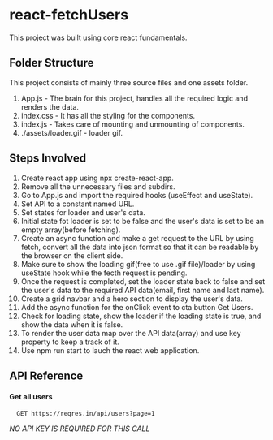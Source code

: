 
# react-fetchUsers

This project was built using core react fundamentals.


## Folder Structure 

This project consists of mainly three source files and one assets folder.
1. App.js - The brain for this project, handles all the required logic and renders the data.
2. index.css - It has all the styling for the components.
3. index.js - Takes care of mounting and unmounting of components.
4. ./assets/loader.gif - loader gif.
## Steps Involved

1. Create react app using npx create-react-app.
2. Remove all the unnecessary files and subdirs.
3. Go to App.js and import the required hooks (useEffect and useState).
4. Set API to a constant named URL.
5. Set states for loader and user's data.
6. Initial state fot loader is set to be false and the user's data is set to be an empty array(before fetching).
7. Create an async function and make a get request to the URL by using fetch, convert all the data into json format so that it can be readable by the browser on the client side.
8. Make sure to show the loading gif(free to use .gif file)/loader by using useState hook while the fecth request is pending.
9. Once the request is completed, set the loader state back to false and set the user's data to the required API data(email, first name and last name).
10. Create a grid navbar and a hero section to display the user's data.
11. Add the async function for the onClick event to cta button Get Users.
12. Check for loading state, show the loader if the loading state is true, and show the data when it is false.
13. To render the user data map over the API data(array) and use key property to keep a track of it.
14. Use npm run start to lauch the react web application.
## API Reference

#### Get all users

```http
  GET https://reqres.in/api/users?page=1
```
*NO API KEY IS REQUIRED FOR THIS CALL*

